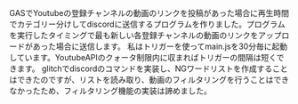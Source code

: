 GASでYoutubeの登録チャンネルの動画のリンクを投稿があった場合に再生時間でカテゴリー分けしてdiscordに送信するプログラムを作りました。プログラムを実行したタイミングで最も新しい各登録チャンネルの動画のリンクをアップロードがあった場合に送信します。
私はトリガーを使ってmain.jsを30分毎に起動しています。YoutubeAPIのクォータ制限内に収まればトリガーの間隔は短くできます。
glitchでdiscordのコマンドを実装し、NGワードリストを作成することはできたのですが、リストを読み取り、動画のフィルタリングを行うことはできなかったため、フィルタリング機能の実装は諦めました。
